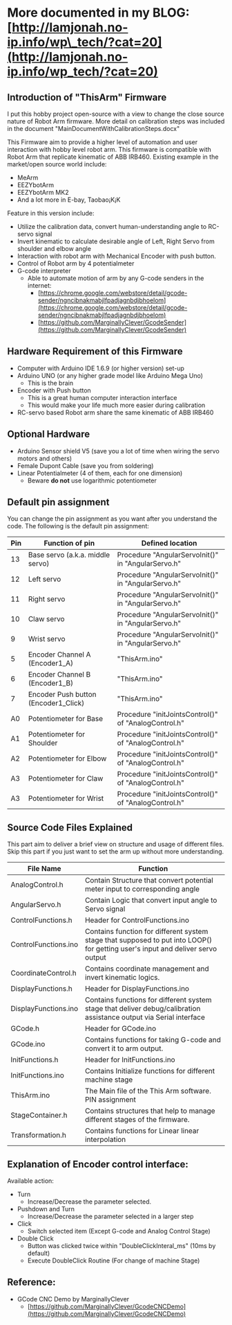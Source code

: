 

# More documented in my BLOG: [http://lamjonah.no-ip.info/wp\_tech/?cat=20](http://lamjonah.no-ip.info/wp_tech/?cat=20)

## Introduction of &quot;ThisArm&quot; Firmware

I put this hobby project open-source with a view to change the close source nature of Robot Arm firmware. More detail on calibration steps was included in the document &quot;MainDocumentWithCalibrationSteps.docx&quot;

This Firmware aim to provide a higher level of automation and user interaction with hobby level robot arm. This firmware is compatible with Robot Arm that replicate kinematic of ABB IRB460.  Existing example in the market/open source world include:

- MeArm
- EEZYbotArm
- EEZYbotArm MK2
- And a lot more in E-bay, Taobao¡K¡K

Feature in this version include:

- Utilize the calibration data, convert human-understanding angle to RC-servo signal
- Invert kinematic to calculate desirable angle of Left, Right Servo from shoulder and elbow angle
- Interaction with robot arm with Mechanical Encoder with push button.
- Control of Robot arm by 4 potentialmeter
- G-code interpreter
  - Able to automate motion of arm by any G-code senders in the internet:
    - [https://chrome.google.com/webstore/detail/gcode-sender/ngncibnakmabjlfpadjagnbdjbhoelom](https://chrome.google.com/webstore/detail/gcode-sender/ngncibnakmabjlfpadjagnbdjbhoelom)
    - [https://github.com/MarginallyClever/GcodeSender](https://github.com/MarginallyClever/GcodeSender)

## Hardware Requirement of this Firmware

- Computer with Arduino IDE 1.6.9 (or higher version) set-up
- Arduino UNO (or any higher grade model like Arduino Mega Uno)
  - This is the brain
- Encoder with Push button
  - This is a great human computer interaction interface
  - This would make your life much more easier during calibration
- RC-servo based Robot arm share the same kinematic of ABB IRB460

## Optional Hardware

- Arduino Sensor shield V5 (save you a lot of time when wiring the servo motors and others)
- Female Dupont Cable (save you from soldering)
- Linear Potentialmeter (4 of them, each for one dimension)
  - Beware **do not** use logarithmic potentiometer

## Default pin assignment

You can change the pin assignment as you want after you understand the code. The following is the default pin assignment:

| Pin | Function of pin | Defined location |
| --- | --- | --- |
| 13 | Base servo (a.k.a. middle servo) | Procedure &quot;AngularServoInit()&quot; in &quot;AngularServo.h&quot; |
| 12 | Left servo   | Procedure &quot;AngularServoInit()&quot; in &quot;AngularServo.h&quot; |
| 11 | Right servo | Procedure &quot;AngularServoInit()&quot; in &quot;AngularServo.h&quot; |
| 10 | Claw servo | Procedure &quot;AngularServoInit()&quot; in &quot;AngularServo.h&quot; |
| 9 | Wrist servo | Procedure &quot;AngularServoInit()&quot; in &quot;AngularServo.h&quot; |
| 5 | Encoder Channel A (Encoder1\_A) | &quot;ThisArm.ino&quot; |
| 6 | Encoder Channel B (Encoder1\_B) | &quot;ThisArm.ino&quot; |
| 7 | Encoder Push button (Encoder1\_Click) | &quot;ThisArm.ino&quot; |
| A0 | Potentiometer for Base | Procedure &quot;initJointsControl()&quot; of &quot;AnalogControl.h&quot; |
| A1 | Potentiometer for Shoulder | Procedure &quot;initJointsControl()&quot; of &quot;AnalogControl.h&quot; |
| A2 | Potentiometer for Elbow | Procedure &quot;initJointsControl()&quot; of &quot;AnalogControl.h&quot; |
| A3 | Potentiometer for Claw | Procedure &quot;initJointsControl()&quot; of &quot;AnalogControl.h&quot; |
| A3 | Potentiometer for Wrist | Procedure &quot;initJointsControl()&quot; of &quot;AnalogControl.h&quot; |

## Source Code Files Explained

This part aim to deliver a brief view on structure and usage of different files. Skip this part if you just want to set the arm up without more understanding.

| File Name | Function |
| --- | --- |
| AnalogControl.h | Contain Structure that convert  potential meter input to corresponding angle |
| AngularServo.h | Contain Logic that convert input angle to Servo signal |
| ControlFunctions.h | Header for ControlFunctions.ino |
| ControlFunctions.ino | Contains function for different system stage that supposed to put into LOOP() for getting user&#39;s input and deliver servo output |
| CoordinateControl.h | Contains coordinate management and invert kinematic logics. |
| DisplayFunctions.h | Header for DisplayFunctions.ino |
| DisplayFunctions.ino | Contains functions for different system stage that deliver debug/calibration assistance output via Serial interface |
| GCode.h | Header for GCode.ino |
| GCode.ino | Contains functions for taking G-code and convert it to arm output. |
| InitFunctions.h | Header for InitFunctions.ino |
| InitFunctions.ino | Contains Initialize functions for different machine stage |
| ThisArm.ino | The Main file of the This Arm software. PIN assignment |
| StageContainer.h | Contains structures that help to manage different stages of the firmware. |
| Transformation.h | Contains functions for Linear linear interpolation |

## Explanation of Encoder control interface:

Available action:

- Turn
  - Increase/Decrease the parameter selected.
- Pushdown and Turn
  - Increase/Decrease the parameter selected in a larger step
- Click
  - Switch selected item (Except G-code and Analog Control Stage)
- Double Click
  - Button was clicked twice within &quot;DoubleClickInteral\_ms&quot; (10ms by default)
  - Execute DoubleClick Routine (For change of machine Stage)

## Reference:

- GCode CNC Demo by MarginallyClever
  - [https://github.com/MarginallyClever/GcodeCNCDemo](https://github.com/MarginallyClever/GcodeCNCDemo)
